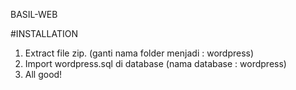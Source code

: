 BASIL-WEB

#INSTALLATION

1. Extract file zip. (ganti nama folder menjadi : wordpress)
2. Import wordpress.sql di database (nama database : wordpress)
3. All good!
